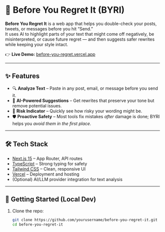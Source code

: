 # 📝 Before You Regret It (BYRI)

**Before You Regret It** is a web app that helps you double-check your posts, tweets, or messages before you hit “Send.”  
It uses AI to highlight parts of your text that might come off negatively, be misinterpreted, or cause future regret — and then suggests safer rewrites while keeping your style intact.  

👉 **Live Demo:** [before-you-regret.vercel.app](https://before-you-regret.vercel.app/)

---

## ✨ Features
- 🔍 **Analyze Text** – Paste in any post, email, or message before you send it.
- 🤖 **AI-Powered Suggestions** – Get rewrites that preserve your tone but remove potential issues.
- 🚦 **Risk Indicator** – Quickly see how risky your wording might be.
- 🛡️ **Proactive Safety** – Most tools fix mistakes *after* damage is done; BYRI helps you *avoid them in the first place*.

---

## 🛠️ Tech Stack
- [Next.js 15](https://nextjs.org/) – App Router, API routes
- [TypeScript](https://www.typescriptlang.org/) – Strong typing for safety
- [Tailwind CSS](https://tailwindcss.com/) – Clean, responsive UI
- [Vercel](https://vercel.com/) – Deployment and hosting
- (Optional) AI/LLM provider integration for text analysis

---

## 🚀 Getting Started (Local Dev)
1. Clone the repo:
   ```bash
   git clone https://github.com/yourusername/before-you-regret-it.git
   cd before-you-regret-it
